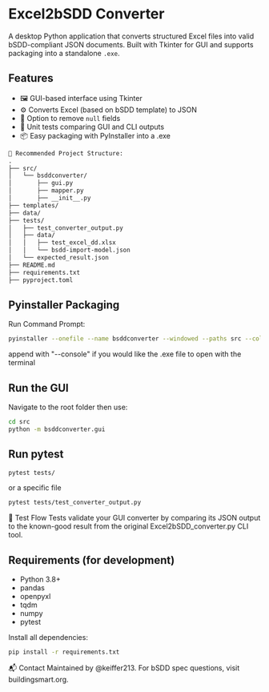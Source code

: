 # Excel2bSDD Converter

A desktop Python application that converts structured Excel files into valid bSDD-compliant JSON documents. Built with Tkinter for GUI and supports packaging into a standalone `.exe`.

## Features

- 🖼️ GUI-based interface using Tkinter
- ⚙️ Converts Excel (based on bSDD template) to JSON
- 🧹 Option to remove `null` fields
- 🧪 Unit tests comparing GUI and CLI outputs
- 📦 Easy packaging with PyInstaller into a .exe

```markdown
📁 Recommended Project Structure:
.
├── src/
│   └── bsddconverter/
│       ├── gui.py
│       ├── mapper.py
│       ├── __init__.py
├── templates/
├── data/
├── tests/
│   ├── test_converter_output.py
│   ├── data/
│   │   ├── test_excel_dd.xlsx
│   │   └── bsdd-import-model.json
│   └── expected_result.json
├── README.md
├── requirements.txt
├── pyproject.toml
```

## Pyinstaller Packaging
Run Command Prompt: 

```bash
pyinstaller --onefile --name bsddconverter --windowed --paths src --collect-submodules openpyxl src/bsddconverter/gui.py --distpath build_output/dist --workpath build_output/build --exclude-module tests --exclude-module pytest --specpath build_output/spec
```

append with "--console" if you would like the .exe file to open with the terminal

## Run the GUI
Navigate to the root folder then use:

```bash 
cd src
python -m bsddconverter.gui
```

## Run pytest
```bash
pytest tests/
```
or a specific file
```bash
pytest tests/test_converter_output.py
```

🧪 Test Flow
Tests validate your GUI converter by comparing its JSON output to the known-good result from the original Excel2bSDD_converter.py CLI tool.

## Requirements (for development)

- Python 3.8+
- pandas
- openpyxl
- tqdm
- numpy
- pytest

Install all dependencies:
```bash
pip install -r requirements.txt
```

📬 Contact
Maintained by @keiffer213.
For bSDD spec questions, visit buildingsmart.org.